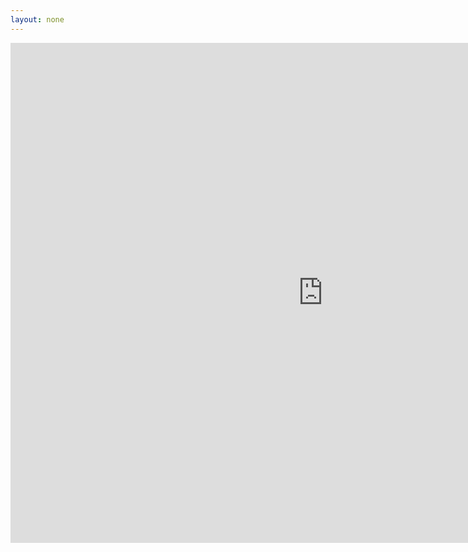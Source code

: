 ```yaml
---
layout: none
---
```


<iframe src="https://flimp.me/Dynamic-Light?em=Y"  webkitallowfullscreen mozallowfullscreen allowfullscreen frameborder="0"  style="width: 1000px; height: 800px;"></iframe>

<!--
<div>
	<p align="center">
<iframe src="https://flimp.me/DL-postcard-embed?em=Y"  webkitallowfullscreen mozallowfullscreen allowfullscreen frameborder="0"  style="width: 1000px; height: 800px;"></iframe>
	</p>
</div>
-->

<!--
<div>
	<p align="center">
		<img src="img/money_slide1_cropped_V1-01.png" style='width:80%;' border="0" alt="Dynamic Light Blood Flow Image" class="center" >	
	</p>
</div>
-->
<!--
<div>
	<p align="center">
<iframe src="https://flimp.me/Dynamic-Light-Video-embed?em=Y"  webkitallowfullscreen mozallowfullscreen allowfullscreen frameborder="0"  style="width: 95%; height: 420px;"></iframe>
	</p>
</div>
-->
<!--
<div>
	<p>
 		Dynamic Light develops algorithm and software technology that harnesses the dynamics of light for better healthcare.  Our patented technology enables continuous blood flow monitoring of the brain surface using the principles of dynamic light scattering to generate ‘speckle’ images, which yield non-invasive, real-time, continuous, and quantitative visualization of blood flow in living tissues.  Blood flow visualization is a critical parameter for successful surgical procedures. The current technology for this is 60 years old, cumbersome, and low resolution.  More importantly, the current technology can only monitor blood flow at a single time point, thus allowing most malfunctions of the brain system, such as stroke, to go undetected.  Dynamic Light’s technology can be easily integrated into a variety of existing surgical platforms for rapid market penetration and it has potential new markets beyond surgical imaging.
	</p>
</div>
-->
